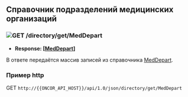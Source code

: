 ## Справочник подразделений медицинских организаций

### ![GET](../../../../img/get.png) /directory/get/MedDepart
* **Response: [[MedDepart](../../../../types/types.md#com.siams.med.api.MedDepart)]**

В ответе передаётся массив записей из справочника [MedDepart](../../../../types/types.md#com.siams.med.api.MedDepart).

### Пример http
GET `http://{{ONCOR_API_HOST}}/api/1.0/json/directory/get/MedDepart`

